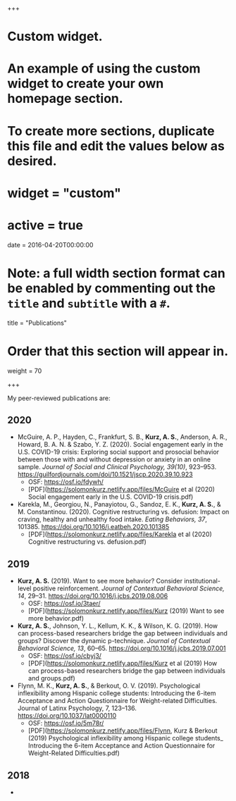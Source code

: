 +++
# Custom widget.
# An example of using the custom widget to create your own homepage section.
# To create more sections, duplicate this file and edit the values below as desired.

# widget = "custom"
# active = true
date = 2016-04-20T00:00:00

# Note: a full width section format can be enabled by commenting out the `title` and `subtitle` with a `#`.
title = "Publications"

# Order that this section will appear in.
weight = 70

+++

My peer-reviewed publications are:

## 2020

* McGuire, A. P., Hayden, C., Frankfurt, S. B., **Kurz, A. S.**, Anderson, A. R., Howard, B. A. N. & Szabo, Y. Z. (2020). Social engagement early in the U.S. COVID-19 crisis: Exploring social support and prosocial behavior between those with and without depression or anxiety in an online sample. *Journal of Social and Clinical Psychology, 39(10)*, 923–953. https://guilfordjournals.com/doi/10.1521/jscp.2020.39.10.923
  + OSF: https://osf.io/fdywh/
  + [PDF](https://solomonkurz.netlify.app/files/McGuire et al (2020) Social engagement early in the U.S. COVID-19 crisis.pdf)
* Karekla, M., Georgiou, N., Panayiotou, G., Sandoz, E. K., **Kurz, A. S.**, & M. Constantinou. (2020). Cognitive restructuring vs. defusion: Impact on craving, healthy and unhealthy food intake. *Eating Behaviors, 37*, 101385. https://doi.org/10.1016/j.eatbeh.2020.101385
  + [PDF](https://solomonkurz.netlify.app/files/Karekla et al (2020) Cognitive restructuring vs. defusion.pdf)

## 2019

* **Kurz, A. S.** (2019). Want to see more behavior? Consider institutional-level positive reinforcement. *Journal of Contextual Behavioral Science, 14*, 29–31. https://doi.org/10.1016/j.jcbs.2019.08.006
  + OSF: https://osf.io/3taer/
  + [PDF](https://solomonkurz.netlify.app/files/Kurz (2019) Want to see more behavior.pdf)
* **Kurz, A. S.**, Johnson, Y. L., Kellum, K. K., & Wilson, K. G. (2019). How can process-based researchers bridge the gap between individuals and groups? Discover the dynamic p-technique. *Journal of Contextual Behavioral Science, 13*, 60–65. https://doi.org/10.1016/j.jcbs.2019.07.001 
  + OSF: https://osf.io/cbyj3/
  + [PDF](https://solomonkurz.netlify.app/files/Kurz et al (2019) How can process-based researchers bridge the gap between individuals and groups.pdf)
* Flynn, M. K., **Kurz, A. S.**, & Berkout, O. V. (2019). Psychological inflexibility among Hispanic college students: Introducing the 6-item Acceptance and Action Questionnaire for Weight-related Difficulties. Journal of Latinx Psychology, 7, 123–136. https://doi.org/10.1037/lat0000110
  + OSF: https://osf.io/5m78r/
  + [PDF](https://solomonkurz.netlify.app/files/Flynn, Kurz & Berkout (2019) Psychological inflexibility among Hispanic college students_ Introducing the 6-item Acceptance and Action Questionnaire for Weight-Related Difficulties.pdf)
  
## 2018

* 
  



